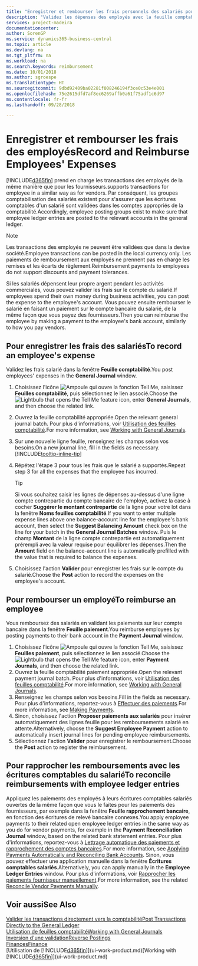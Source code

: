 ```yaml
---
title: "Enregistrer et rembourser les frais personnels des salariés pour les activités commerciales | Microsoft Docs"
description: "Validez les dépenses des employés avec la feuille comptabilité sur le compte de l'employé et validez par la suite un paiement sur le compte bancaire de l'employé pour rembourser les frais liés à l'entreprise."
services: project-madeira
documentationcenter: 
author: SorenGP
ms.service: dynamics365-business-central
ms.topic: article
ms.devlang: na
ms.tgt_pltfrm: na
ms.workload: na
ms.search.keywords: reimbursement
ms.date: 10/01/2018
ms.author: sgroespe
ms.translationtype: HT
ms.sourcegitcommit: 9dbd92409ba02281f008246194f3ce0c53e4e001
ms.openlocfilehash: 75e2615dfd7af8ec6269affb0a61f75adf1c6d97
ms.contentlocale: fr-fr
ms.lasthandoff: 09/28/2018

---
```

# <a name="record-and-reimburse-employees-expenses"></a><span data-ttu-id="6bfc1-103">Enregistrer et rembourser les frais des employés</span><span class="sxs-lookup"><span data-stu-id="6bfc1-103">Record and Reimburse Employees' Expenses</span></span>
[!INCLUDE[d365fin](includes/d365fin_md.md)] <span data-ttu-id="6bfc1-104">prend en charge les transactions des employés de la même manière que pour les fournisseurs.</span><span class="sxs-lookup"><span data-stu-id="6bfc1-104">supports transactions for employee in a similar way as for vendors.</span></span> <span data-ttu-id="6bfc1-105">Par conséquent, les groupes comptabilisation des salariés existent pour s'assurer que les écritures comptables d'un salarié sont validées dans les comptes appropriés de la comptabilité.</span><span class="sxs-lookup"><span data-stu-id="6bfc1-105">Accordingly, employee posting groups exist to make sure that employee ledger entries are posted to the relevant accounts in the general ledger.</span></span>

> [!NOTE]  
> <span data-ttu-id="6bfc1-106">Les transactions des employés ne peuvent être validées que dans la devise société.</span><span class="sxs-lookup"><span data-stu-id="6bfc1-106">Employee transactions can be posted in the local currency only.</span></span> <span data-ttu-id="6bfc1-107">Les paiements de remboursement aux employés ne prennent pas en charge les remises et les écarts de règlement.</span><span class="sxs-lookup"><span data-stu-id="6bfc1-107">Reimbursement payments to employees do not support discounts and payment tolerances.</span></span>

<span data-ttu-id="6bfc1-108">Si les salariés dépensent leur propre argent pendant les activités commerciales, vous pouvez valider les frais sur le compte du salarié.</span><span class="sxs-lookup"><span data-stu-id="6bfc1-108">If employees spend their own money during business activities, you can post the expense to the employee's account.</span></span> <span data-ttu-id="6bfc1-109">Vous pouvez ensuite rembourser le salarié en faisant un paiement sur le compte bancaire du salarié, de la même façon que vous payez des fournisseurs.</span><span class="sxs-lookup"><span data-stu-id="6bfc1-109">Then you can reimburse the employee by making a payment to the employee's bank account, similarly to how you pay vendors.</span></span>

## <a name="to-record-an-employees-expense"></a><span data-ttu-id="6bfc1-110">Pour enregistrer les frais des salariés</span><span class="sxs-lookup"><span data-stu-id="6bfc1-110">To record an employee's expense</span></span>
<span data-ttu-id="6bfc1-111">Validez les frais salarié dans la fenêtre **Feuille comptabilité**.</span><span class="sxs-lookup"><span data-stu-id="6bfc1-111">You post employees' expenses in the **General Journal** window.</span></span>
1. <span data-ttu-id="6bfc1-112">Choisissez l'icône ![Ampoule qui ouvre la fonction Tell Me](media/ui-search/search_small.png "Dites-moi ce que vous voulez faire"), saisissez **Feuilles comptabilité**, puis sélectionnez le lien associé.</span><span class="sxs-lookup"><span data-stu-id="6bfc1-112">Choose the ![Lightbulb that opens the Tell Me feature](media/ui-search/search_small.png "Tell me what you want to do") icon, enter **General Journals**, and then choose the related link.</span></span>
2. <span data-ttu-id="6bfc1-113">Ouvrez la feuille comptabilité appropriée.</span><span class="sxs-lookup"><span data-stu-id="6bfc1-113">Open the relevant general journal batch.</span></span> <span data-ttu-id="6bfc1-114">Pour plus d'informations, voir [Utilisation des feuilles comptabilité](ui-work-general-journals.md).</span><span class="sxs-lookup"><span data-stu-id="6bfc1-114">For more information, see [Working with General Journals](ui-work-general-journals.md).</span></span>
3. <span data-ttu-id="6bfc1-115">Sur une nouvelle ligne feuille, renseignez les champs selon vos besoins.</span><span class="sxs-lookup"><span data-stu-id="6bfc1-115">On a new journal line, fill in the fields as necessary.</span></span> [!INCLUDE[tooltip-inline-tip](includes/tooltip-inline-tip_md.md)]    
4. <span data-ttu-id="6bfc1-116">Répétez l'étape 3 pour tous les frais que le salarié a supportés.</span><span class="sxs-lookup"><span data-stu-id="6bfc1-116">Repeat step 3 for all the expenses that the employee has incurred.</span></span>

    > [!TIP]  
    > <span data-ttu-id="6bfc1-117">Si vous souhaitez saisir les lignes de dépenses au-dessus d'une ligne compte contrepartie du compte bancaire de l'employé, activez la case à cocher **Suggérer le montant contrepartie** de la ligne pour votre lot dans la fenêtre **Noms feuilles comptabilité**.</span><span class="sxs-lookup"><span data-stu-id="6bfc1-117">If you want to enter multiple expense lines above one balance-account line for the employee's bank account, then select the **Suggest Balancing Amount** check box on the line for your batch in the **General Journal Batches** window.</span></span> <span data-ttu-id="6bfc1-118">Puis le champ **Montant** de la ligne compte contrepartie est automatiquement prérempli avec la valeur requise pour équilibrer les dépenses.</span><span class="sxs-lookup"><span data-stu-id="6bfc1-118">Then the **Amount** field on the balance-account line is automatically prefilled with the value that is required to balance the expenses.</span></span>
5. <span data-ttu-id="6bfc1-119">Choisissez l'action **Valider** pour enregistrer les frais sur le compte du salarié.</span><span class="sxs-lookup"><span data-stu-id="6bfc1-119">Choose the **Post** action to record the expenses on the employee's account.</span></span>

## <a name="to-reimburse-an-employee"></a><span data-ttu-id="6bfc1-120">Pour rembourser un employé</span><span class="sxs-lookup"><span data-stu-id="6bfc1-120">To reimburse an employee</span></span>
<span data-ttu-id="6bfc1-121">Vous remboursez des salariés en validant les paiements sur leur compte bancaire dans la fenêtre **Feuille paiement**.</span><span class="sxs-lookup"><span data-stu-id="6bfc1-121">You reimburse employees by posting payments to their bank account in the **Payment Journal** window.</span></span>
1. <span data-ttu-id="6bfc1-122">Choisissez l'icône ![Ampoule qui ouvre la fonction Tell Me](media/ui-search/search_small.png "Dites-moi ce que vous voulez faire"), saisissez **Feuilles paiement**, puis sélectionnez le lien associé.</span><span class="sxs-lookup"><span data-stu-id="6bfc1-122">Choose the ![Lightbulb that opens the Tell Me feature](media/ui-search/search_small.png "Tell me what you want to do") icon, enter **Payment Journals**, and then choose the related link.</span></span>
2. <span data-ttu-id="6bfc1-123">Ouvrez la feuille comptabilité paiement appropriée.</span><span class="sxs-lookup"><span data-stu-id="6bfc1-123">Open the relevant payment journal batch.</span></span> <span data-ttu-id="6bfc1-124">Pour plus d'informations, voir [Utilisation des feuilles comptabilité](ui-work-general-journals.md).</span><span class="sxs-lookup"><span data-stu-id="6bfc1-124">For more information, see [Working with General Journals](ui-work-general-journals.md).</span></span>
3. <span data-ttu-id="6bfc1-125">Renseignez les champs selon vos besoins.</span><span class="sxs-lookup"><span data-stu-id="6bfc1-125">Fill in the fields as necessary.</span></span> <span data-ttu-id="6bfc1-126">Pour plus d'informations, reportez-vous à [Effectuer des paiements](payables-make-payments.md).</span><span class="sxs-lookup"><span data-stu-id="6bfc1-126">For more information, see [Making Payments](payables-make-payments.md).</span></span>
4. <span data-ttu-id="6bfc1-127">Sinon, choisissez l'action **Proposer paiements aux salariés** pour insérer automatiquement des lignes feuille pour les remboursements salarié en attente.</span><span class="sxs-lookup"><span data-stu-id="6bfc1-127">Alternatively, choose the **Suggest Employee Payment** action to automatically insert journal lines for pending employee reimbursements.</span></span>
5. <span data-ttu-id="6bfc1-128">Sélectionnez l'action **Valider** pour enregistrer le remboursement.</span><span class="sxs-lookup"><span data-stu-id="6bfc1-128">Choose the **Post** action to register the reimbursement.</span></span>  

## <a name="to-reconcile-reimbursements-with-employee-ledger-entries"></a><span data-ttu-id="6bfc1-129">Pour rapprocher les remboursements avec les écritures comptables du salarié</span><span class="sxs-lookup"><span data-stu-id="6bfc1-129">To reconcile reimbursements with employee ledger entries</span></span>
<span data-ttu-id="6bfc1-130">Appliquez les paiements des employés à leurs écritures comptables salariés ouvertes de la même façon que vous le faites pour les paiements des fournisseurs, par exemple dans la fenêtre **Feuille rapprochement bancaire**, en fonction des écritures de relevé bancaire connexes.</span><span class="sxs-lookup"><span data-stu-id="6bfc1-130">You apply employee payments to their related open employee ledger entries in the same way as you do for vendor payments, for example in the **Payment Reconciliation Journal** window, based on the related bank statement entries.</span></span> <span data-ttu-id="6bfc1-131">Pour plus d'informations, reportez-vous à [Lettrage automatique des paiements et rapprochement des comptes bancaires](receivables-apply-payments-auto-reconcile-bank-accounts.md).</span><span class="sxs-lookup"><span data-stu-id="6bfc1-131">For more information, see [Applying Payments Automatically and Reconciling Bank Accounts](receivables-apply-payments-auto-reconcile-bank-accounts.md).</span></span> <span data-ttu-id="6bfc1-132">Sinon, vous pouvez effectuer une application manuelle dans la fenêtre **Écritures comptables salariés**.</span><span class="sxs-lookup"><span data-stu-id="6bfc1-132">Alternatively, you can apply manually in the **Employee Ledger Entries** window.</span></span> <span data-ttu-id="6bfc1-133">Pour plus d'informations, voir [Rapprocher les paiements fournisseur manuellement](payables-how-apply-purchase-transactions-manually.md).</span><span class="sxs-lookup"><span data-stu-id="6bfc1-133">For more information, see the related [Reconcile Vendor Payments Manually](payables-how-apply-purchase-transactions-manually.md).</span></span>  

## <a name="see-also"></a><span data-ttu-id="6bfc1-134">Voir aussi</span><span class="sxs-lookup"><span data-stu-id="6bfc1-134">See Also</span></span>
[<span data-ttu-id="6bfc1-135">Valider les transactions directement vers la comptabilité</span><span class="sxs-lookup"><span data-stu-id="6bfc1-135">Post Transactions Directly to the General Ledger</span></span>](finance-how-post-transactions-directly.md)  
[<span data-ttu-id="6bfc1-136">Utilisation de feuilles comptabilité</span><span class="sxs-lookup"><span data-stu-id="6bfc1-136">Working with General Journals</span></span>](ui-work-general-journals.md)  
[<span data-ttu-id="6bfc1-137">Inversion d'une validation</span><span class="sxs-lookup"><span data-stu-id="6bfc1-137">Reverse Postings</span></span>](finance-how-reverse-journal-posting.md)  
[<span data-ttu-id="6bfc1-138">Finances</span><span class="sxs-lookup"><span data-stu-id="6bfc1-138">Finance</span></span>](finance.md)  
<span data-ttu-id="6bfc1-139">[Utilisation de [!INCLUDE[d365fin](includes/d365fin_md.md)]](ui-work-product.md)</span><span class="sxs-lookup"><span data-stu-id="6bfc1-139">[Working with [!INCLUDE[d365fin](includes/d365fin_md.md)]](ui-work-product.md)</span></span>  

